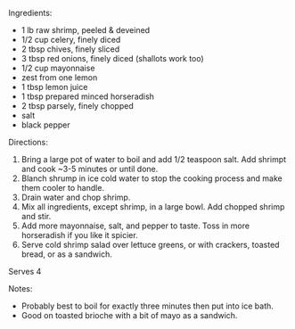 Ingredients:
- 1 lb raw shrimp, peeled & deveined
- 1/2 cup celery, finely diced
- 2 tbsp chives, finely sliced
- 3 tbsp red onions, finely diced (shallots work too)
- 1/2 cup mayonnaise
- zest from one lemon
- 1 tbsp lemon juice
- 1 tbsp prepared minced horseradish
- 2 tbsp parsely, finely chopped
- salt
- black pepper

Directions:
1. Bring a large pot of water to boil and add 1/2 teaspoon salt. Add shrimpt and cook ~3-5 minutes or until done.
2. Blanch shrump in ice cold water to stop the cooking process and make them cooler to handle.
3. Drain water and chop shrimp.
4. Mix all ingredients, except shrimp, in a large bowl. Add chopped shrimp and stir.
5. Add more mayonnaise, salt, and pepper to taste. Toss in more horseradish if you like it spicier.
6. Serve cold shrimp salad over lettuce greens, or with crackers, toasted bread, or as a sandwich.

Serves 4

Notes: 
- Probably best to boil for exactly three minutes then put into ice bath.
- Good on toasted brioche with a bit of mayo as a sandwich. 
